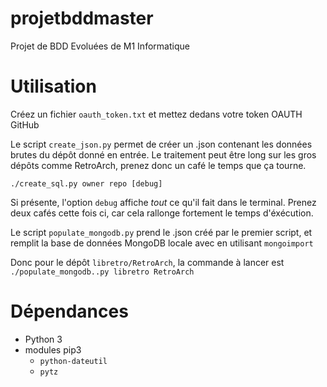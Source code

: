 # projetbddmaster
Projet de BDD Evoluées de M1 Informatique

# Utilisation
Créez un fichier `oauth_token.txt` et mettez dedans votre token OAUTH GitHub

Le script `create_json.py` permet de créer un .json contenant les données brutes du dépôt donné en entrée. Le traitement peut être long sur les gros dépôts comme RetroArch, prenez donc un café le temps que ça tourne.

`./create_sql.py owner repo [debug]`

Si présente, l'option `debug` affiche _tout_ ce qu'il fait dans le terminal. Prenez deux cafés cette fois ci, car cela rallonge fortement le temps d'éxécution.

Le script `populate_mongodb.py` prend le .json créé par le premier script, et remplit la base de données MongoDB locale avec en utilisant `mongoimport`

Donc pour le dépôt `libretro/RetroArch`, la commande à lancer est `./populate_mongodb..py libretro RetroArch`

# Dépendances
 - Python 3
 - modules pip3
   - `python-dateutil`
   - `pytz`
